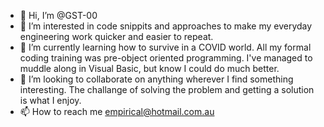 - 👋 Hi, I’m @GST-00
- 👀 I’m interested in code snippits and approaches to make my everyday engineering work quicker and easier to repeat.
- 🌱 I’m currently learning how to survive in a COVID world. All my formal coding training was pre-object oriented programming. I've managed to muddle along in Visual Basic, but know I could do much better. 
- 💞️ I’m looking to collaborate on anything wherever I find something interesting. The challange of solving the problem and getting a solution is what I enjoy. 
- 📫 How to reach me empirical@hotmail.com.au

<!---
GST-00/GST-00 is a ✨ special ✨ repository because its `README.md` (this file) appears on your GitHub profile.
You can click the Preview link to take a look at your changes.
--->
